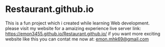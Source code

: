 # Restaurant.github.io
This is a fun project which i created while learning Web development. please visit my website for a amaizing experience live server link: https://emon3455.github.io/Restaurant.github.io/ if you want more exciting website like this you can contat me now at: emon.mhk69@gmail.com

